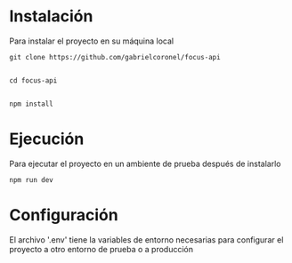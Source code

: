 # Instalación

Para instalar el proyecto en su máquina local

    git clone https://github.com/gabrielcoronel/focus-api

    
    cd focus-api

    
    npm install

# Ejecución

Para ejecutar el proyecto en un ambiente de prueba después de instalarlo

    npm run dev

# Configuración

El archivo '.env' tiene la variables de entorno necesarias para configurar
el proyecto a otro entorno de prueba o a producción
